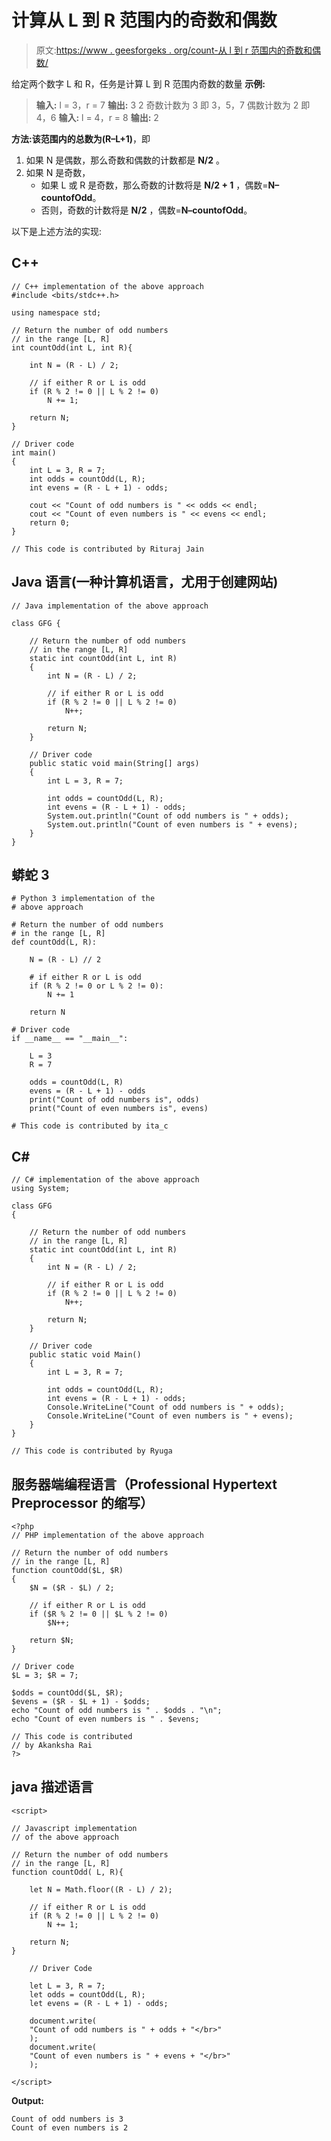 # 计算从 L 到 R 范围内的奇数和偶数

> 原文:[https://www . geesforgeks . org/count-从 l 到 r 范围内的奇数和偶数/](https://www.geeksforgeeks.org/count-odd-and-even-numbers-in-a-range-from-l-to-r/)

给定两个数字 L 和 R，任务是计算 L 到 R 范围内奇数的数量
**示例:**

> **输入:** l = 3，r = 7
> **输出:** 3 2
> 奇数计数为 3 即 3，5，7
> 偶数计数为 2 即 4，6
> **输入:** l = 4，r = 8
> **输出:** 2

**方法:**该范围内的总数为**(R–L+1)**，即

1.  如果 N 是偶数，那么奇数和偶数的计数都是 **N/2** 。
2.  如果 N 是奇数，
    *   如果 L 或 R 是奇数，那么奇数的计数将是 **N/2 + 1** ，偶数=**N–countofOdd**。
    *   否则，奇数的计数将是 **N/2** ，偶数=**N–countofOdd**。

以下是上述方法的实现:

## C++

```
// C++ implementation of the above approach
#include <bits/stdc++.h>

using namespace std;

// Return the number of odd numbers
// in the range [L, R]
int countOdd(int L, int R){

    int N = (R - L) / 2;

    // if either R or L is odd
    if (R % 2 != 0 || L % 2 != 0)
        N += 1;

    return N;
}

// Driver code
int main()
{
    int L = 3, R = 7;
    int odds = countOdd(L, R);
    int evens = (R - L + 1) - odds;

    cout << "Count of odd numbers is " << odds << endl;
    cout << "Count of even numbers is " << evens << endl;
    return 0;
}

// This code is contributed by Rituraj Jain
```

## Java 语言(一种计算机语言，尤用于创建网站)

```
// Java implementation of the above approach

class GFG {

    // Return the number of odd numbers
    // in the range [L, R]
    static int countOdd(int L, int R)
    {
        int N = (R - L) / 2;

        // if either R or L is odd
        if (R % 2 != 0 || L % 2 != 0)
            N++;

        return N;
    }

    // Driver code
    public static void main(String[] args)
    {
        int L = 3, R = 7;

        int odds = countOdd(L, R);
        int evens = (R - L + 1) - odds;
        System.out.println("Count of odd numbers is " + odds);
        System.out.println("Count of even numbers is " + evens);
    }
}
```

## 蟒蛇 3

```
# Python 3 implementation of the
# above approach

# Return the number of odd numbers
# in the range [L, R]
def countOdd(L, R):

    N = (R - L) // 2

    # if either R or L is odd
    if (R % 2 != 0 or L % 2 != 0):
        N += 1

    return N

# Driver code
if __name__ == "__main__":

    L = 3
    R = 7

    odds = countOdd(L, R)
    evens = (R - L + 1) - odds
    print("Count of odd numbers is", odds)
    print("Count of even numbers is", evens)

# This code is contributed by ita_c
```

## C#

```
// C# implementation of the above approach
using System;

class GFG
{

    // Return the number of odd numbers
    // in the range [L, R]
    static int countOdd(int L, int R)
    {
        int N = (R - L) / 2;

        // if either R or L is odd
        if (R % 2 != 0 || L % 2 != 0)
            N++;

        return N;
    }

    // Driver code
    public static void Main()
    {
        int L = 3, R = 7;

        int odds = countOdd(L, R);
        int evens = (R - L + 1) - odds;
        Console.WriteLine("Count of odd numbers is " + odds);
        Console.WriteLine("Count of even numbers is " + evens);
    }
}

// This code is contributed by Ryuga
```

## 服务器端编程语言（Professional Hypertext Preprocessor 的缩写）

```
<?php
// PHP implementation of the above approach

// Return the number of odd numbers
// in the range [L, R]
function countOdd($L, $R)
{
    $N = ($R - $L) / 2;

    // if either R or L is odd
    if ($R % 2 != 0 || $L % 2 != 0)
        $N++;

    return $N;
}

// Driver code
$L = 3; $R = 7;

$odds = countOdd($L, $R);
$evens = ($R - $L + 1) - $odds;
echo "Count of odd numbers is " . $odds . "\n";
echo "Count of even numbers is " . $evens;

// This code is contributed
// by Akanksha Rai
?>
```

## java 描述语言

```
<script>

// Javascript implementation
// of the above approach

// Return the number of odd numbers
// in the range [L, R]
function countOdd( L, R){

    let N = Math.floor((R - L) / 2);

    // if either R or L is odd
    if (R % 2 != 0 || L % 2 != 0)
        N += 1;

    return N;
}

    // Driver Code

    let L = 3, R = 7;
    let odds = countOdd(L, R);
    let evens = (R - L + 1) - odds;

    document.write(
    "Count of odd numbers is " + odds + "</br>"
    );
    document.write(
    "Count of even numbers is " + evens + "</br>"
    );

</script>
```

**Output:** 

```
Count of odd numbers is 3
Count of even numbers is 2
```